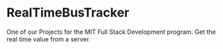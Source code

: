 # RealTimeBusTracker
One of our Projects for the MIT Full Stack Development program. Get the real time value from a server.

